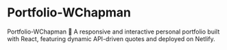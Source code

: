 # Portfolio-WChapman
Portfolio-WChapman 🚀 A responsive and interactive personal portfolio built with React, featuring dynamic API-driven quotes and deployed on Netlify.
